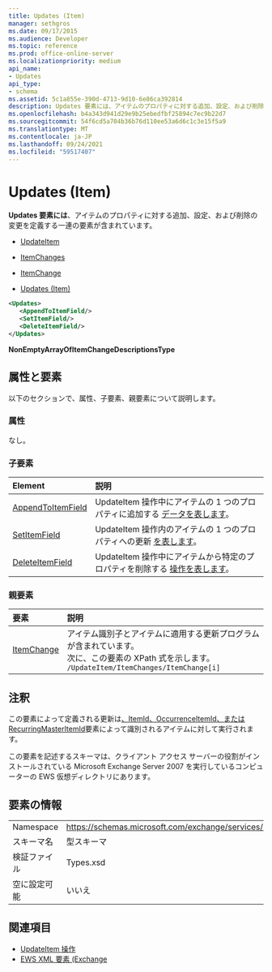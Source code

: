 ```yaml
---
title: Updates (Item)
manager: sethgros
ms.date: 09/17/2015
ms.audience: Developer
ms.topic: reference
ms.prod: office-online-server
ms.localizationpriority: medium
api_name:
- Updates
api_type:
- schema
ms.assetid: 5c1a855e-390d-4713-9d10-6e86ca392814
description: Updates 要素には、アイテムのプロパティに対する追加、設定、および削除の変更を定義する一連の要素が含まれています。
ms.openlocfilehash: b4a343d941d29e9b25ebedfbf25894c7ec9b22d7
ms.sourcegitcommit: 54f6cd5a704b36b76d110ee53a6d6c1c3e15f5a9
ms.translationtype: MT
ms.contentlocale: ja-JP
ms.lasthandoff: 09/24/2021
ms.locfileid: "59517407"
---
```

# <a name="updates-item"></a>Updates (Item)

**Updates 要素には**、アイテムのプロパティに対する追加、設定、および削除の変更を定義する一連の要素が含まれています。 
  
- [UpdateItem](updateitem.md)
  
- [ItemChanges](itemchanges.md)
  
- [ItemChange](itemchange.md)
  
- [Updates (Item)](updates-item.md)
  
```xml
<Updates>
   <AppendToItemField/>
   <SetItemField/>
   <DeleteItemField/>
</Updates>
```

**NonEmptyArrayOfItemChangeDescriptionsType**

## <a name="attributes-and-elements"></a>属性と要素

以下のセクションで、属性、子要素、親要素について説明します。
  
### <a name="attributes"></a>属性

なし。
  
### <a name="child-elements"></a>子要素

|**Element**|**説明**|
|:-----|:-----|
|[AppendToItemField](appendtoitemfield.md) <br/> |UpdateItem 操作中にアイテムの 1 つのプロパティに追加する [データを表します](updateitem-operation.md)。  <br/> |
|[SetItemField](setitemfield.md) <br/> |UpdateItem 操作内のアイテムの 1 つのプロパティへの更新 [を表します](updateitem-operation.md)。  <br/> |
|[DeleteItemField](deleteitemfield.md) <br/> |UpdateItem 操作中にアイテムから特定のプロパティを削除する [操作を表します](updateitem-operation.md)。  <br/> |
   
### <a name="parent-elements"></a>親要素

|**要素**|**説明**|
|:-----|:-----|
|[ItemChange](itemchange.md) <br/> |アイテム識別子とアイテムに適用する更新プログラムが含まれています。  <br/> 次に、この要素の XPath 式を示します。  `/UpdateItem/ItemChanges/ItemChange[i]` <br/> |
   
## <a name="remarks"></a>注釈

この要素によって定義される更新は[、ItemId、OccurrenceItemId、](occurrenceitemid.md)[または RecurringMasterItemId](recurringmasteritemid.md)要素によって識別されるアイテムに対して実行されます。 [](itemid.md) 
  
この要素を記述するスキーマは、クライアント アクセス サーバーの役割がインストールされている Microsoft Exchange Server 2007 を実行しているコンピューターの EWS 仮想ディレクトリにあります。
  
## <a name="element-information"></a>要素の情報

|||
|:-----|:-----|
|Namespace  <br/> |https://schemas.microsoft.com/exchange/services/2006/types  <br/> |
|スキーマ名  <br/> |型スキーマ  <br/> |
|検証ファイル  <br/> |Types.xsd  <br/> |
|空に設定可能  <br/> |いいえ  <br/> |
   
## <a name="see-also"></a>関連項目

- [UpdateItem 操作](updateitem-operation.md)
- [EWS XML 要素 (Exchange](ews-xml-elements-in-exchange.md)


